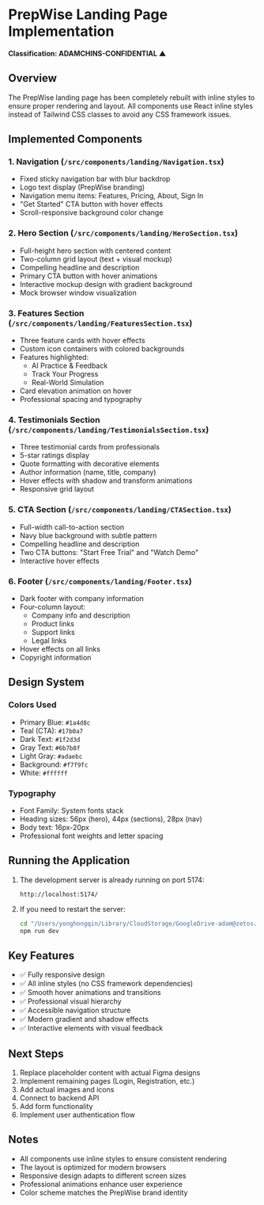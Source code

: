 # PrepWise Landing Page Implementation
**Classification: ADAMCHINS-CONFIDENTIAL ▲**

## Overview
The PrepWise landing page has been completely rebuilt with inline styles to ensure proper rendering and layout. All components use React inline styles instead of Tailwind CSS classes to avoid any CSS framework issues.

## Implemented Components

### 1. Navigation (`/src/components/landing/Navigation.tsx`)
- Fixed sticky navigation bar with blur backdrop
- Logo text display (PrepWise branding)
- Navigation menu items: Features, Pricing, About, Sign In
- "Get Started" CTA button with hover effects
- Scroll-responsive background color change

### 2. Hero Section (`/src/components/landing/HeroSection.tsx`)
- Full-height hero section with centered content
- Two-column grid layout (text + visual mockup)
- Compelling headline and description
- Primary CTA button with hover animations
- Interactive mockup design with gradient background
- Mock browser window visualization

### 3. Features Section (`/src/components/landing/FeaturesSection.tsx`)
- Three feature cards with hover effects
- Custom icon containers with colored backgrounds
- Features highlighted:
  - AI Practice & Feedback
  - Track Your Progress
  - Real-World Simulation
- Card elevation animation on hover
- Professional spacing and typography

### 4. Testimonials Section (`/src/components/landing/TestimonialsSection.tsx`)
- Three testimonial cards from professionals
- 5-star ratings display
- Quote formatting with decorative elements
- Author information (name, title, company)
- Hover effects with shadow and transform animations
- Responsive grid layout

### 5. CTA Section (`/src/components/landing/CTASection.tsx`)
- Full-width call-to-action section
- Navy blue background with subtle pattern
- Compelling headline and description
- Two CTA buttons: "Start Free Trial" and "Watch Demo"
- Interactive hover effects

### 6. Footer (`/src/components/landing/Footer.tsx`)
- Dark footer with company information
- Four-column layout:
  - Company info and description
  - Product links
  - Support links
  - Legal links
- Hover effects on all links
- Copyright information

## Design System

### Colors Used
- Primary Blue: `#1a4d8c`
- Teal (CTA): `#17b0a7`
- Dark Text: `#1f2d3d`
- Gray Text: `#6b7b8f`
- Light Gray: `#adaebc`
- Background: `#f7f9fc`
- White: `#ffffff`

### Typography
- Font Family: System fonts stack
- Heading sizes: 56px (hero), 44px (sections), 28px (nav)
- Body text: 16px-20px
- Professional font weights and letter spacing

## Running the Application

1. The development server is already running on port 5174:
   ```
   http://localhost:5174/
   ```

2. If you need to restart the server:
   ```bash
   cd "/Users/yonghongqin/Library/CloudStorage/GoogleDrive-adam@zetos.fr/Shared drives/Zetos Company Workspace/01 - Development Projects/04 - Ongoing/17 - PrepWise/Dev/prepwise"
   npm run dev
   ```

## Key Features
- ✅ Fully responsive design
- ✅ All inline styles (no CSS framework dependencies)
- ✅ Smooth hover animations and transitions
- ✅ Professional visual hierarchy
- ✅ Accessible navigation structure
- ✅ Modern gradient and shadow effects
- ✅ Interactive elements with visual feedback

## Next Steps
1. Replace placeholder content with actual Figma designs
2. Implement remaining pages (Login, Registration, etc.)
3. Add actual images and icons
4. Connect to backend API
5. Add form functionality
6. Implement user authentication flow

## Notes
- All components use inline styles to ensure consistent rendering
- The layout is optimized for modern browsers
- Responsive design adapts to different screen sizes
- Professional animations enhance user experience
- Color scheme matches the PrepWise brand identity